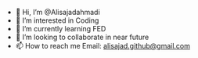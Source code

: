 - 👋 Hi, I’m @Alisajadahmadi
- 👀 I’m interested in Coding
- 🌱 I’m currently learning FED
- 💞️ I’m looking to collaborate in near future
- 📫 How to reach me Email: alisajad.github@gmail.com

<!---
Alisajadahmadi/Alisajadahmadi is a ✨ special ✨ repository because its `README.md` (this file) appears on your GitHub profile.
You can click the Preview link to take a look at your changes.
--->
